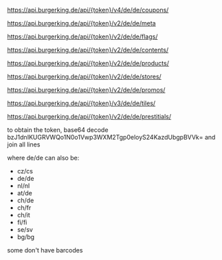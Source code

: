 https://api.burgerking.de/api/{token}/v4/de/de/coupons/

https://api.burgerking.de/api/{token}/v2/de/de/meta

https://api.burgerking.de/api/{token}/v2/de/de/flags/

https://api.burgerking.de/api/{token}/v2/de/de/contents/

https://api.burgerking.de/api/{token}/v2/de/de/products/

https://api.burgerking.de/api/{token}/v2/de/de/stores/

https://api.burgerking.de/api/{token}/v2/de/de/promos/

https://api.burgerking.de/api/{token}/v3/de/de/tiles/

https://api.burgerking.de/api/{token}/v2/de/de/prestitials/


to obtain the token, base64 decode bzJ1dnIKUGRVWQo1N0o1Vwp3WXM2Tgp0eloyS24KazdUbgpBVVk= and join all lines

where de/de can also be:

- cz/cs
- de/de
- nl/nl
- at/de
- ch/de
- ch/fr
- ch/it
- fi/fi
- se/sv
- bg/bg

some don't have barcodes
